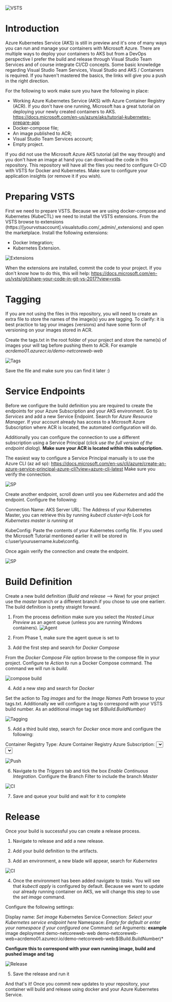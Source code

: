 ![VSTS](/doc/kubernetes_cicd.PNG)

# Introduction
Azure Kubernetes Service (AKS) is still in preview and it's one of many  ways you can run and manage your containers with Microsoft Azure. There are multiple ways to deploy your containers to AKS but from a DevOps perspective I prefer the build and release through Visual Studio Team Services and of course integrate CI/CD concepts. 
Some basic knowledge regarding Visual Studio Team Services, Visual Studio and AKS / Containers is required. If you haven't mastered the basics, the links will give you a push in the right direction.   

For the following to work make sure you have the following in place:

-	Working Azure Kubernetes Service (AKS) with Azure Container Registry (ACR). If you don't have one running, Microsoft has a great tutorial on deploying your newly created containers to AKS. 
https://docs.microsoft.com/en-us/azure/aks/tutorial-kubernetes-prepare-app
-	Docker-compose file;
-	An image published to ACR; 
-	Visual Studio Team Services account;
-	Empty project.

If you did not use the Microsoft Azure AKS tutorial (all the way through) and you don't have an image at hand you can download the code in this repository. This repository will have all the files you need to configure CI-CD with VSTS for Docker and Kubernetes. Make sure to configure your application insights (or remove it if you wish).

# Preparing VSTS
First we need to prepare VSTS. Because we are using docker-compose and Kubernetes (KubeCTL) we need to install the VSTS extensions. From the VSTS browse to extensions (https://[yourvstsaccount].visualstudio.com/_admin/_extensions) and open the marketplace. Install the following extensions:
-	Docker Integration;
-	Kubernetes Extension.

![Extensions](/doc/Extensions.PNG)

When the extensions are installed, commit the code to your project. If you don't know how to do this, this will help: https://docs.microsoft.com/en-us/vsts/git/share-your-code-in-git-vs-2017?view=vsts. 

# Tagging
If you are not using the files in this repository, you will need to create an extra file to store the names of the image(s) you are tagging. To clarify: it is best practice to tag your images (versions) and have some form of versioning on your images stored in ACR. 

Create the tags.txt in the root folder of your project and store the name(s) of images your will tag before pushing them to ACR. For example
*acrdemo01.azurecr.io/demo-netcoreweb-web*

![Tags](/doc/tags.png)

Save the file and make sure you can find it later :)

# Service Endpoints
Before we configure the build definition you are required to create the endpoints for your Azure Subscription and your AKS environment.
Go to *Services* and add a new Service Endpoint. Search for *Azure Resource Manager*. If your account already has access to a Microsoft Azure Subscription where ACR is located, the automated configuration will do.

Additionally you can configure the connection to use a different subscription using a Service Principal (click *use the full version of the endpoint dialog*). **Make sure your ACR is located within this subscription.**

The easiest way to configure a Service Principal manually is to use the Azure CLI (az ad sp): https://docs.microsoft.com/en-us/cli/azure/create-an-azure-service-principal-azure-cli?view=azure-cli-latest
Make sure you verify the connection.

![SP](/doc/service_principal.png)


Create another endpoint, scroll down until you see *Kubernetes* and add the endpoint. 
Configure the following:

Connection Name: AKS
Server URL: The Address of your Kubernetes Master, you can retrieve this by running *kubectl cluster-info* Look for *Kubernetes master is running at*

KubeConfig: Paste the contents of your Kubernetes config file. If you used the Microsoft Tutorial mentioned earlier it will be stored in c:\user\yourusername\.kube\config.

Once again verify the connection and create the endpoint.

![SP](/doc/service_principal2.png)


# Build Definition
Create a new build definition (*Build and release* --> *New*) for your project use the *master* branch or a different branch if you chose to use one earlierr. The build definition is pretty straight forward.

1.	From the process definition make sure you select the *Hosted Linux Preview* as an agent queue (unless you are running Windows containers). 
![Agent](/doc/Agent.PNG)
2.	From Phase 1, make sure the agent queue is set to *<inherit from definition>*

3.	Add the first step and search for *Docker Compose*

From the *Docker Compose File* option browse to the compose file in your project. Configure te *Action* to run a Docker Compose command. The command we will run is *build*.

![compose build](/doc/compose_build.PNG)

4.	Add a new step and search for *Docker*

Set the action to *Tag images* and for the *Image Names Path* browse to your tags.txt. Additionally we will configure a tag to correspond with your VSTS build number. As an additional image tag set *$(Build.BuildNumber)*

![Tagging](/doc/tagging.PNG)

5.	Add a third build step, search for *Docker* once more and configure the following:

Container Registry Type: Azure Container Registry
Azure Subscription: <Select your newly created Service Endpoint>
Azure Container Registry: <Select your ACR here>
Action: Push an image
Image Name: <your image name as defined in your docker-compose.yaml with the ACR prefix>
Additional Image tag: $(Build.BuildNumber)

![Push](/doc/Push_Image.png)

6.	Navigate to the *Triggers* tab and tick the box *Enable Continuous Integration*. Configure the Branch Filter to include the branch *Master*

![CI](/doc/CI.PNG)

7.	Save and queue your build and wait for it to complete

# Release
Once your build is successful you can create a release process.

1.	Navigate to release and add a new release. 

2.	Add your build definition to the artifacts.

3.	Add an environment, a new blade will appear, search for *Kubernetes*

![CI](/doc/searchkub.PNG)

4.	Once the environment has been added navigate to *tasks*. You will see that *kubectl apply* is configured by default. Because we want to update our already running container on AKS, we will change this step to use the *set image* command.

Configure the following settings:

Display name: *Set image*
Kubernetes Service Connection: *Select your Kubernetes service endpoint here*
Namespace: *Empty for default or enter your namespace if your configured one*
Command: *set*
Arguments: **example** image deployment demo-netcoreweb-web demo-netcoreweb-web=acrdemo01.azurecr.io/demo-netcoreweb-web:$(Build.BuildNumber)*
  
**Configure this to correspond with your own running image, build and pushed image and tag**

![Release](/doc/release.PNG)

5.	Save the release and run it

And that's it! Once you commit new updates to your repository, your container will build and release using docker and your Azure Kubernetes Service.






